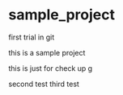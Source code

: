 # sample_project
first trial in git

this is a sample project

this is just for check up g

second test
third test
